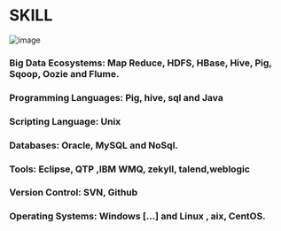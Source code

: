 # SKILL

![image](http://www.ugc.ac.in/skill/images/pic_6.jpg)

### Big Data Ecosystems: Map Reduce, HDFS, HBase, Hive, Pig, Sqoop, Oozie and Flume.
### Programming Languages: Pig, hive, sql and Java
### Scripting Language: Unix
### Databases: Oracle, MySQL and NoSql.
### Tools: Eclipse, QTP ,IBM WMQ, zekyll, talend,weblogic 
### Version Control: SVN, Github
### Operating Systems: Windows […] and Linux , aix, CentOS.

